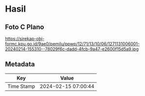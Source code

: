 # Hasil

## Foto C Plano

https://sirekap-obj-formc.kpu.go.id/9ae0/pemilu/ppwp/12/71/13/10/06/1271131006001-20240214-155310--78029f6c-dadd-4fcb-9a47-e2600f15d5a9.jpg


## Metadata

| Key        | Value               |
| ---------- | ------------------- |
| Time Stamp | 2024-02-15 07:00:44 |



